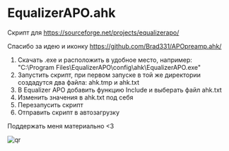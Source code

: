 # EqualizerAPO.ahk
Скрипт для https://sourceforge.net/projects/equalizerapo/

Спасибо за идею и иконку https://github.com/Brad331/APOpreamp.ahk/
1. Скачать .exe и расположить в удобное место, например: "C:\Program Files\EqualizerAPO\config\ahk\EqualizerAPO.exe"
2. Запустить скрипт, при первом запуске в той же директории  создадутся два файла: ahk.tmp и ahk.txt
3. В Equalizer APO добавить функцию Include и выберать файл ahk.txt
4. Изменить значения в ahk.txt под себя
5. Перезапусить скрипт
6. Отправить скрипт в автозагрузку

Поддержать меня материально <3

![qr](https://github.com/user-attachments/assets/5ae2c744-718e-4046-9ba7-a583f7b7abba)
